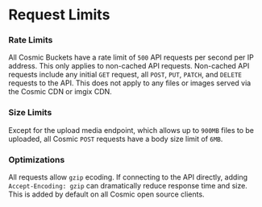 # Request Limits
### Rate Limits
All Cosmic Buckets have a rate limit of `500` API requests per second per IP address. This only applies to non-cached API requests. Non-cached API requests include any initial `GET` request, all `POST`, `PUT`, `PATCH`, and `DELETE` requests to the API. This does not apply to any files or images served via the Cosmic CDN or imgix CDN. 

### Size Limits
Except for the upload media endpoint, which allows up to `900MB` files to be uploaded, all Cosmic `POST` requests have a body size limit of `6MB`.

### Optimizations
All requests allow `gzip` ecoding. If connecting to the API directly, adding `Accept-Encoding: gzip` can dramatically reduce response time and size. This is added by default on all Cosmic open source clients.